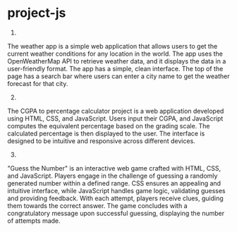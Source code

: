 # project-js

1.

The weather app is a simple web application that allows users to get the current weather conditions for any 
location in the world. The app uses the OpenWeatherMap API to retrieve weather data, and it displays the data 
in a user-friendly format. The app has a simple, clean interface. The top of the page has a search bar where 
users can enter a city name to get the weather forecast for that city.

2.

The CGPA to percentage calculator project is a web application developed using HTML, CSS, and JavaScript. Users input their CGPA, and JavaScript computes the equivalent percentage based on the grading scale. The calculated percentage is then displayed to the user. The interface is designed to be intuitive and responsive across different devices.

3.

"Guess the Number" is an interactive web game crafted with HTML, CSS, and JavaScript. Players engage in the challenge of guessing a randomly generated number within a defined range. CSS ensures an appealing and intuitive interface, while JavaScript handles game logic, validating guesses and providing feedback. With each attempt, players receive clues, guiding them towards the correct answer. The game concludes with a congratulatory message upon successful guessing, displaying the number of attempts made.
